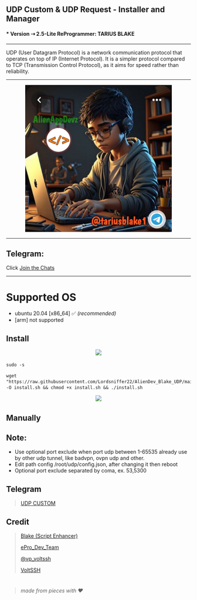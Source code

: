## UDP Custom & UDP Request - Installer and Manager 
#### * Version ⇢ 2.5-Lite   ReProgrammer: TARIUS BLAKE
---
UDP (User Datagram Protocol) is a network communication protocol that operates on top of IP (Internet Protocol). It is a simpler protocol compared to TCP (Transmission Control Protocol), as it aims for speed rather than reliability.


---
<center><img src="https://github.com/Lordsniffer22/AlienDev_Blake_UDP/blob/main/bin/photo_2023-06-21_17-15-51.jpg?raw=true" alt="banner" width="400"/></center>

---
## Telegram: 
Click [Join the Chats](https://t.me/udpcustom)

---

# Supported OS
- ubuntu 20.04 [x86_64] ✅ _(recommended)_
- [arm] not supported

## Install



<p align="center">
  <img src="https://user-images.githubusercontent.com/76937659/153705486-44e6c1b2-74fa-4d44-be1c-36c8fdb83331.gif"/>
</p>


```
sudo -s
``` 
```
wget "https://raw.githubusercontent.com/Lordsniffer22/AlienDev_Blake_UDP/main/install.sh" -O install.sh && chmod +x install.sh && ./install.sh
```

<p align="center">
  <img src="https://user-images.githubusercontent.com/76937659/153705486-44e6c1b2-74fa-4d44-be1c-36c8fdb83331.gif"/>
</p>

## Manually

## Note: 
 * Use optional port exclude when port udp between 1-65535 already use by other udp tunnel, like badvpn, ovpn udp and other.
 * Edit path config /root/udp/config.json, after changing it then reboot
 * Optional port exclude separated by coma, ex. 53,5300

## Telegram 
 > [UDP CUSTOM](https://t.me/udpcustom)



## Credit
 > [Blake (Script Enhancer)](https://t.me/tariusblake1)
 > 
 > [ePro_Dev_Team](https://t.me/ePro_Dev_Team/141)
 > 
 > [@vp_voltssh](https://t.me/vp_voltssh)
 > 
 > [VoltSSH](https://t.me/VoltsshBot)
 > 
#
  > _made from pieces with ❤️_
#
